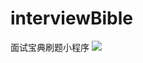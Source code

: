 # interviewBible
面试宝典刷题小程序
![](https://github.com/zhengvipin/interviewBible/raw/master/resources/static/imgs/1.png)  
